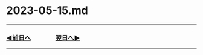 # 2023-05-15.md

---
### [◀️前日へ](https://github.com/yuasys/chatty-journal/blob/main/2023/05/2023-05-14.md)&emsp;&emsp;&emsp;&emsp;[翌日へ▶️](https://github.com/yuasys/chatty-journal/blob/main/2023/05/2023-05-16.md)
---

